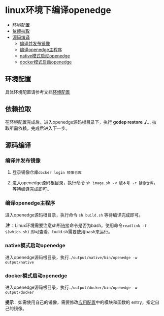 # linux环境下编译openedge

- [环境配置](#环境配置)
- [依赖拉取](#依赖拉取)
- [源码编译](#源码编译)
  - [编译并发布镜像](#编译并发布镜像)
  - [编译openedge主程序](#编译openedge主程序)
  - [native模式启动openedge](#native模式启动openedge)
  - [docker模式启动openedge](#docker模式启动openedge)

## 环境配置

具体环境配置请参考文档[环境配置](./build_prepare.md)

## 依赖拉取

在环境配置完成后，进入openedge源码根目录下，执行 **godep restore ./...** 拉取所需依赖。完成后进入下一步。

## 源码编译

### 编译并发布镜像

1. 登录镜像仓库```docker login 镜像仓库```

2. 进入openedge源码根目录，执行命令 ```sh image.sh -v 版本号 -r 镜像仓库```，等待编译完成即可。

### 编译openedge主程序

进入openedge源码根目录，执行命令 ```sh build.sh``` 等待编译完成即可。

***注*** ：Linux环境需要注意sh所链接命令是否为bash，使用命令```readlink -f $(which sh)``` 即可查看，build.sh需要使用bash来运行。

### native模式启动openedge

进入openedge源码根目录，执行```./output/native/bin/openedge -w output/native```

### docker模式启动openedge

进入openedge源码根目录，执行```./output/docker/bin/openedge -w output/docker```

**提示**：如需使用自己的镜像，需要修改[应用配置](../example/docker/app/app.yml)中的模块和函数的 entry，指定自己的镜像。
